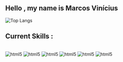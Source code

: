 ## Hello , my name is Marcos Vinícius

![Top Langs](https://github-readme-stats-git-masterrstaa-rickstaa.vercel.app/api/top-langs/?username=Marcos-vsa&bg_color=000&border_color=30A3DC&title_color=E94D5F&text_color=FFF)

## Current Skills : 

<div style="display: inline_block"><br/>
    <img align="center" alt="html5" src="https://img.shields.io/badge/HTML5-E34F26?style=for-the-badge&logo=html5&logoColor=white" />
    <img align="center" alt="html5" src="https://img.shields.io/badge/CSS3-1572B6?style=for-the-badge&logo=css3&logoColor=white" />
    <img align="center" alt="html5" src="https://img.shields.io/badge/JavaScript-F7DF1E?style=for-the-badge&logo=javascript&logoColor=black" />
    <img align="center" alt="html5" src="https://img.shields.io/badge/TypeScript-007ACC?style=for-the-badge&logo=typescript&logoColor=white" />
    <img align="center" alt="html5" src="https://img.shields.io/badge/node.js-6DA55F?style=for-the-badge&logo=node.js&logoColor=white" />
     <img align="center" alt="html5" src= "https://img.shields.io/badge/PostgreSQL-000?style=for-the-badge&logo=postgresql" />
</div><br/>

